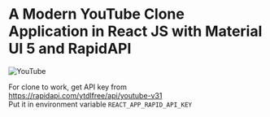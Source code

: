 # A Modern YouTube Clone Application in React JS with Material UI 5 and RapidAPI

![YouTube](https://media.discordapp.net/attachments/1099755425617956886/1100159349558612088/Screenshot_2023-04-24_at_3.39.14_PM.png?width=1682&height=1094)

For clone to work, get API key from https://rapidapi.com/ytdlfree/api/youtube-v31 <br>
Put it in environment variable `REACT_APP_RAPID_API_KEY`
